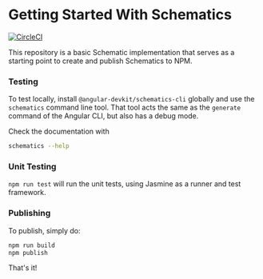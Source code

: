 Getting Started With Schematics
=======
[![CircleCI](https://circleci.com/gh/GregorBiswanger/rxjs-fruits-schematics.svg?style=svg)](https://circleci.com/gh/GregorBiswanger/rxjs-fruits-schematics)

This repository is a basic Schematic implementation that serves as a starting point to create and publish Schematics to NPM.

### Testing

To test locally, install `@angular-devkit/schematics-cli` globally and use the `schematics` command line tool. That tool acts the same as the `generate` command of the Angular CLI, but also has a debug mode.

Check the documentation with
```bash
schematics --help
```

### Unit Testing

`npm run test` will run the unit tests, using Jasmine as a runner and test framework.

### Publishing

To publish, simply do:

```bash
npm run build
npm publish
```

That's it!
 